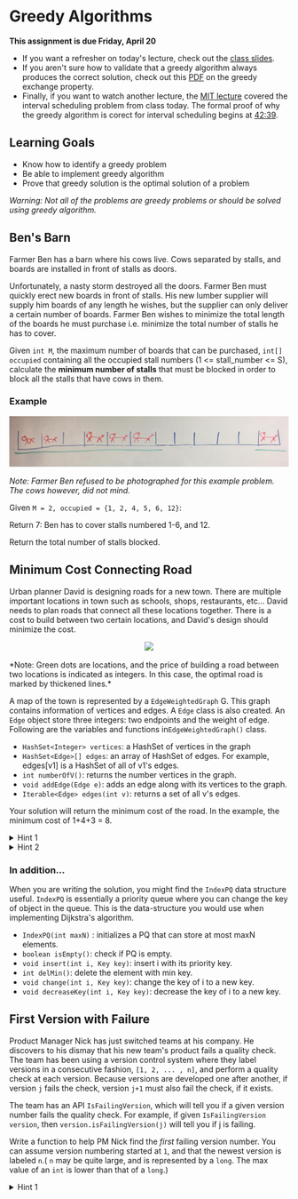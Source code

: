 # Greedy Algorithms

**This assignment is due Friday, April 20**

- If you want a refresher on today's lecture, check out the [class slides](
https://docs.google.com/presentation/d/1bZJYxjjLDQM9pb6idgpQck2H7rkhpK1mTc0ROHu93u4/edit?usp=sharing
).
- If you aren't sure how to validate that a greedy algorithm always produces the correct solution, check out this [PDF](https://drive.google.com/open?id=0B_K4P69ad_l_RG9vc0VZeDhyWUk) on the greedy exchange property.
- Finally, if you want to watch another lecture, the [MIT lecture](https://youtu.be/2P-yW7LQr08?t=17m28s) covered the interval scheduling problem from class today. The formal proof of why the greedy algorithm is corect for interval scheduling begins at [42:39](https://youtu.be/2P-yW7LQr08?t=42m39s).

## Learning Goals
- Know how to identify a greedy problem
- Be able to implement greedy algorithm
- Prove that greedy solution is the optimal solution of a problem

*Warning: Not all of the problems are greedy problems or should be solved using greedy algorithm.*

## Ben's Barn

Farmer Ben has a barn where his cows live. Cows separated by stalls, and boards are installed in front of stalls as doors.

Unfortunately, a nasty storm destroyed all the doors. Farmer Ben must quickly erect new boards in front of stalls. His new lumber supplier will supply him boards of any length he wishes, but the supplier can only deliver a certain number of boards. Farmer Ben wishes to minimize the total length of the boards he must purchase i.e. minimize the total number of stalls he has to cover.

Given `int M`, the maximum number of boards that can be purchased, `int[] occupied` containing all the occupied stall numbers (1 <= stall_number <= S), calculate the **minimum number of stalls** that must be blocked in order to block all the stalls that have cows in them.

### Example

![](./cows.jpg)

*Note: Farmer Ben refused to be photographed for this example problem. The
cows however, did not mind.*

Given `M = 2, occupied = {1, 2, 4, 5, 6, 12}`:

Return 7: Ben has to cover stalls numbered 1-6, and 12.

Return the total number of stalls blocked.

## Minimum Cost Connecting Road

Urban planner David is designing roads for a new town. There are multiple important locations in town such as schools, shops, restaurants, etc... David needs to plan roads that connect all these locations together. There is a cost to build between two certain locations, and David's design should minimize the cost.

<p align="center">
  <img src="https://scontent-lga3-1.xx.fbcdn.net/v/t34.0-12/30421769_1855304341437101_1642452094_n.png?_nc_cat=0&oh=d77cfa45e8d2e352435c6c7b0bae06fd&oe=5AD4A6D7" width="350"/>
</p>
*Note: Green dots are locations, and the price of building a road between two locations is indicated as integers. In this case, the optimal road is marked by thickened lines.*

A map of the town is represented by a `EdgeWeightedGraph` G.
This graph contains information of vertices and edges. A `Edge` class is also created. An `Edge` object store three integers: two endpoints and the weight of edge. Following are the variables and functions in`EdgeWeightedGraph()` class.


- `HashSet<Integer> vertices`: a HashSet of vertices in the graph
- `HashSet<Edge>[] edges`: an array of HashSet of edges. For example, edges[v1] is a HashSet of all of v1's edges.
- `int numberOfV()`: returns the number vertices in the graph.
- `void addEdge(Edge e)`: adds an edge along with its vertices to the graph.
- ` Iterable<Edge> edges(int v) `: returns a set of all v's edges.

Your solution will return the minimum cost of the road. In the example, the minimum cost of 1+4+3 = 8.

<details> <summary>Hint 1</summary> Hint: Your designed road should have not cycles to ensure minimum cost </details>
<details> <summary>Hint 2</summary> Hint: This problem is also known as the minimum spanning tree. DSA favorite Erik Demaine covers Prim's algorithm, which is one solution to the problem: https://youtu.be/tKwnms5iRBU?t=42m14s </details>

### In addition...
When you are writing the solution, you might find the `IndexPQ` data structure useful. `IndexPQ` is essentially a priority queue where you can change the key of object in the queue. This is the data-structure you would use when implementing Dijkstra's algorithm.
- `IndexPQ(int maxN)` : initializes a PQ that can store at most maxN elements.
- `boolean isEmpty()`: check if PQ is empty.
- `void insert(int i, Key key)`: insert i with its priority key.
- `int delMin()`: delete the element with min key.
- `void change(int i, Key key)`: change the key of i to a new key.
- `void decreaseKey(int i, Key key)`: decrease the key of i to a new key.

## First Version with Failure

Product Manager Nick has just switched teams at his company. He discovers to his dismay that his new team's product fails a quality check. The team has been using a version control system where they label versions in a consecutive fashion, `[1, 2, ... , n]`, and perform a quality check at each version. Because versions are developed one after another, if version `j` fails the check, version `j+1` must also fail the check, if it exists.

The team has an API `IsFailingVersion`, which will tell you if a given version number fails the quality check. For example, if given `IsFailingVersion version`, then `version.isFailingVersion(j)` will tell you if j is failing.  


Write a function to help PM Nick find the *first* failing version number. You can assume version numbering started at `1`, and that the newest version is labeled `n`.( `n` may be quite large, and is represented by a `long`. The max value of an `int` is lower than that of a `long`.)

<details> <summary>Hint 1</summary> Hint: if you code up your solution and the test cases are taking too long to run, think about how you can optimize your code to improve its runtime </details>
